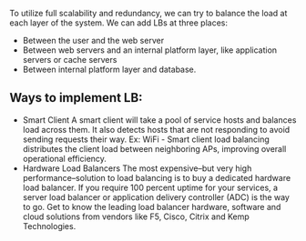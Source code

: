 To utilize full scalability and redundancy, we can try to balance the load at each layer of the system. We can add LBs at three places:

* Between the user and the web server
* Between web servers and an internal platform layer, like application servers or cache servers
* Between internal platform layer and database.

## Ways to implement LB:
* Smart Client
A smart client will take a pool of service hosts and balances load across them. It also detects hosts that are not responding to avoid sending requests their way. Ex: WiFi - Smart client load balancing distributes the client load between neighboring APs, improving overall operational efficiency.
* Hardware Load Balancers
The most expensive–but very high performance–solution to load balancing is to buy a dedicated hardware load balancer. If you require 100 percent uptime for your services, a server load balancer or application delivery controller (ADC) is the way to go. Get to know the leading load balancer hardware, software and cloud solutions from vendors like F5, Cisco, Citrix and Kemp Technologies.


